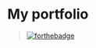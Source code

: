 # My portfolio
> [![forthebadge](https://forthebadge.com/images/badges/check-it-out.svg)](debugleader.github.io)
